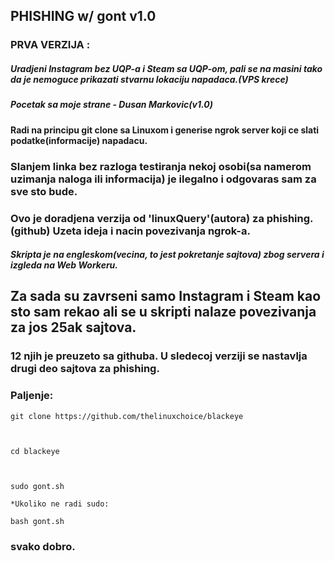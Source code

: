 ## PHISHING w/ gont v1.0
### PRVA VERZIJA :
##### Uradjeni Instagram bez UQP-a i Steam sa UQP-om, pali se na masini tako da je nemoguce prikazati stvarnu lokaciju napadaca.(VPS krece)
##### Pocetak sa moje strane - Dusan Markovic(v1.0)
####  Radi na principu git clone sa Linuxom i generise ngrok server koji ce slati podatke(informacije) napadacu.

### Slanjem linka bez razloga testiranja nekoj osobi(sa namerom uzimanja naloga ili informacija) je ilegalno i odgovaras sam za sve sto bude.

### Ovo je doradjena verzija od 'linuxQuery'(autora) za phishing.(github) Uzeta ideja i nacin povezivanja ngrok-a.

##### Skripta je na engleskom(vecina, to jest pokretanje sajtova) zbog servera i izgleda na Web Workeru.

## Za sada su zavrseni samo Instagram i Steam kao sto sam rekao ali se u skripti nalaze povezivanja za jos 25ak sajtova.
### 12 njih je preuzeto sa githuba. U sledecoj verziji se nastavlja drugi deo sajtova za phishing.

### Paljenje:
```
git clone https://github.com/thelinuxchoice/blackeye



cd blackeye



sudo gont.sh

*Ukoliko ne radi sudo:

bash gont.sh
```

### svako dobro.
